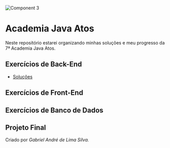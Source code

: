 ![Component 3](https://github.com/gabrielandre-math/AcademiaJavaAtos/assets/60861872/aba30a2d-1318-4115-836c-a75691970c1c)
# Academia Java Atos

Neste repositório estarei organizando minhas soluções e meu progresso da 7ª Academia Java Atos.


## Exercícios de Back-End

- [Soluções](https://github.com/gabrielandre-math/AcademiaJavaAtos/tree/main/Exercicios%20BackEnd)
## Exercícios de Front-End


## Exercícios de Banco de Dados

## Projeto Final


Criado por _Gabriel André de Lima Silva._

